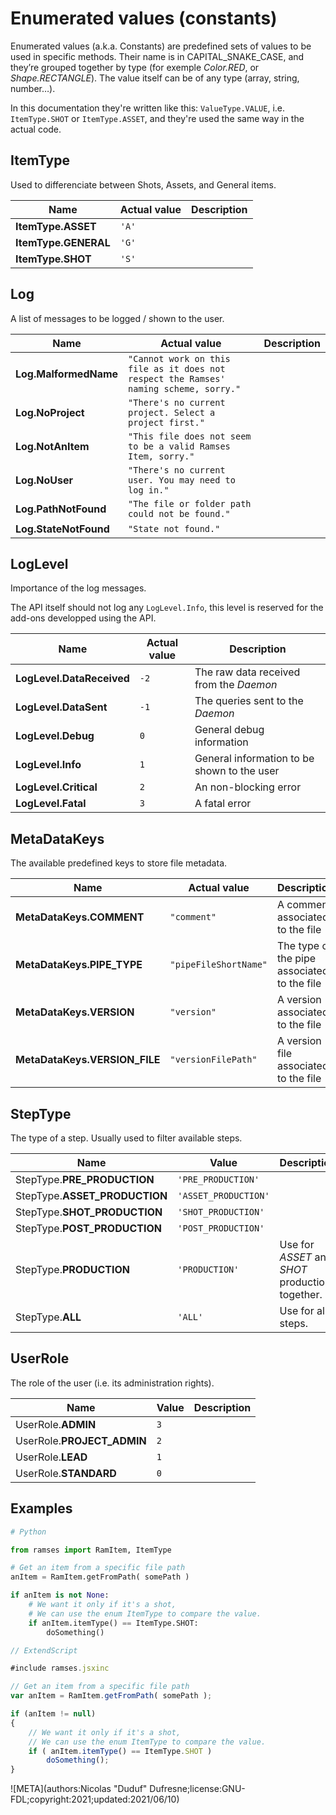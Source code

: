# Enumerated values (constants)

Enumerated values (a.k.a. Constants) are predefined sets of values to be used in specific methods. Their name is in CAPITAL_SNAKE_CASE, and they’re grouped together by type (for exemple *Color.RED*, or *Shape.RECTANGLE*). The value itself can be of any type (array, string, number…).

In this documentation they're written like this: `ValueType.VALUE`, i.e. `ItemType.SHOT` or `ItemType.ASSET`, and they're used the same way in the actual code.

## ItemType

Used to differenciate between Shots, Assets, and General items.

| Name | Actual value | Description |
| --- | --- | --- |
| **ItemType.ASSET** | `'A'` | |
| **ItemType.GENERAL** | `'G'` | |
| **ItemType.SHOT** | `'S'` | |

## Log

A list of messages to be logged / shown to the user.

| Name | Actual value | Description |
| --- | --- | --- |
| **Log.MalformedName** | `"Cannot work on this file as it does not respect the Ramses' naming scheme, sorry."` | |
| **Log.NoProject** | `"There's no current project. Select a project first."` | |
|  **Log.NotAnItem** | `"This file does not seem to be a valid Ramses Item, sorry."` | |
| **Log.NoUser** | `"There's no current user. You may need to log in."` | |
| **Log.PathNotFound** | `"The file or folder path could not be found."` | |
| **Log.StateNotFound** | `"State not found."` | |

## LogLevel

Importance of the log messages.

The API itself should not log any `LogLevel.Info`, this level is reserved for the add-ons developped using the API.

| Name | Actual value | Description |
| --- | --- | --- |
| **LogLevel.DataReceived** | `-2` | The raw data received from the *Daemon* |
| **LogLevel.DataSent** | `-1` | The queries sent to the *Daemon* |
| **LogLevel.Debug** | `0` | General debug information |
| **LogLevel.Info** | `1` | General information to be shown to the user |
| **LogLevel.Critical** | `2` | An non-blocking error |
| **LogLevel.Fatal** | `3` | A fatal error |

## MetaDataKeys

The available predefined keys to store file metadata.

| Name | Actual value | Description |
| --- | --- | --- |
| **MetaDataKeys.COMMENT** | `"comment"` | A comment associated to the file |
| **MetaDataKeys.PIPE_TYPE** | `"pipeFileShortName"` | The type of the pipe associated to the file |
| **MetaDataKeys.VERSION** | `"version"` | A version associated to the file |
| **MetaDataKeys.VERSION_FILE** | `"versionFilePath"` | A version file associated to the file |

## StepType

The type of a step. Usually used to filter available steps.

| Name | Value | Description |
| --- | --- | --- |
| StepType.**PRE_PRODUCTION** | `'PRE_PRODUCTION'` | |
| StepType.**ASSET_PRODUCTION** | `'ASSET_PRODUCTION'` | |
| StepType.**SHOT_PRODUCTION** | `'SHOT_PRODUCTION'` | |
| StepType.**POST_PRODUCTION** | `'POST_PRODUCTION'` | |
| StepType.**PRODUCTION** | `'PRODUCTION'` | Use for *ASSET* and *SHOT* production together. |
| StepType.**ALL** | `'ALL'` | Use for all steps. |

## UserRole

The role of the user (i.e. its administration rights).

| Name | Value | Description |
| --- | --- | --- |
| UserRole.**ADMIN** | `3` | |
| UserRole.**PROJECT_ADMIN** | `2` | |
| UserRole.**LEAD** | `1` | |
| UserRole.**STANDARD** | `0` | |

## Examples

```py
# Python

from ramses import RamItem, ItemType

# Get an item from a specific file path
anItem = RamItem.getFromPath( somePath )

if anItem is not None:
    # We want it only if it's a shot,
    # We can use the enum ItemType to compare the value.
    if anItem.itemType() == ItemType.SHOT:
        doSomething()
```

```js
// ExtendScript

#include ramses.jsxinc

// Get an item from a specific file path
var anItem = RamItem.getFromPath( somePath );

if (anItem != null)
{
    // We want it only if it's a shot,
    // We can use the enum ItemType to compare the value.
    if ( anItem.itemType() == ItemType.SHOT )
        doSomething();
}
```

![META](authors:Nicolas "Duduf" Dufresne;license:GNU-FDL;copyright:2021;updated:2021/06/10)
